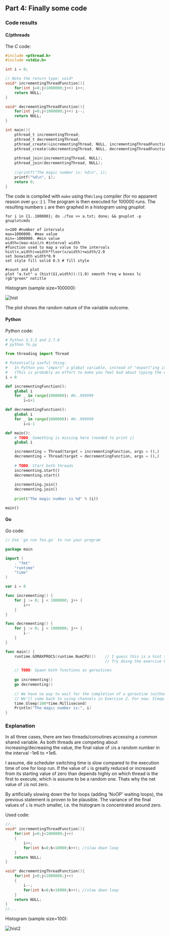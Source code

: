 Part 4: Finally some code
--------------------

### Code results

#### C/pthreads

The *C* code:

```c
#include <pthread.h>
#include <stdio.h>

int i = 0;

// Note the return type: void*
void* incrementingThreadFunction(){
    for(int j=0;j<1000000;j++) i++;
    return NULL;
}

void* decrementingThreadFunction(){
    for(int j=0;j<1000000;j++) i--;
    return NULL;
}

int main(){
    pthread_t incrementingThread;
    pthread_t decrementingThread;
    pthread_create(&incrementingThread, NULL, incrementingThreadFunction, NULL);
    pthread_create(&decrementingThread, NULL, decrementingThreadFunction, NULL);
    
    pthread_join(incrementingThread, NULL);
    pthread_join(decrementingThread, NULL);
    
    //printf("The magic number is: %d\n", i);
    printf("%d\n", i);
    return 0;
}
```

The code is compiled with `make` using the`clang` compiler (for no apparent reason over `gcc` :) ). The program is then executed for 100000 runs. The resulting numbers `i` are then graphed in a histogram using *gnuplot*:

```
for i in {1..100000}; do ./foo >> a.txt; done; && gnuplot -p gnuplotcmds
```

```
n=100 #number of intervals
max=1000000. #max value
min=-1000000. #min value
width=(max-min)/n #interval width
#function used to map a value to the intervals
hist(x,width)=width*floor(x/width)+width/2.0
set boxwidth width*0.9
set style fill solid 0.5 # fill style

#count and plot
plot "a.txt" u (hist($1,width)):(1.0) smooth freq w boxes lc rgb"green" notitle

```



Histogram (sample size=100000):

![hist](hist.png)



The plot shows the random nature of the variable outcome.

#### Python

Python code:

```python
# Python 3.3.3 and 2.7.6
# python fo.py

from threading import Thread

# Potentially useful thing:
#   In Python you "import" a global variable, instead of "export"ing it when you declare it
#   (This is probably an effort to make you feel bad about typing the word "global")
i = 0

def incrementingFunction():
	global i
	for _ in range(1000000): #0..999999
		i=i+1

def decrementingFunction():
	global i
	for _ in range(1000000): #0..999999
		i=i-1

def main():
	# TODO: Something is missing here (needed to print i)
	global i

	incrementing = Thread(target = incrementingFunction, args = (),)
	decrementing = Thread(target = decrementingFunction, args = (),)
	
	# TODO: Start both threads
	incrementing.start()
	decrementing.start()
	
	incrementing.join()
	decrementing.join()
	
	print("The magic number is %d" % (i))

main()
```



#### Go

*Go* code:

```go
// Use `go run foo.go` to run your program

package main

import (
    . "fmt"
    "runtime"
    "time"
)

var i = 0

func incrementing() {
    for j := 0; j < 1000000; j++ {
		i++
	}
}

func decrementing() {
    for j := 0; j < 1000000; j++ {
		i--
	}
}

func main() {
    runtime.GOMAXPROCS(runtime.NumCPU())    // I guess this is a hint to what GOMAXPROCS does...
	                                        // Try doing the exercise both with and without it!

    // TODO: Spawn both functions as goroutines
    
    go incrementing()
    go decrementing()
    
    // We have no way to wait for the completion of a goroutine (without additional syncronization of some sort)
    // We'll come back to using channels in Exercise 2. For now: Sleep.
    time.Sleep(100*time.Millisecond)
    Println("The magic number is:", i)
}
```



### Explanation

In all three cases, there are two threads/coroutines accessing a common shared variable. As both threads are competing about increasing/decreasing the value, the final value of `i`is a random number in the interval -1e6 to +1e6.

I assume, die scheduler switching time is slow compared to the execution time of one for loop run. If the value of `i` is greatly reduced or increased from its starting value of zero than depends highly on which thread is the first to execute, which is assume to be a random one. Thats why the net value of `i`is not zero.

By artificially slowing down the for loops (adding 'NoOP' waiting loops), the previous statement is proven to be plausible. The variance of the final values of `i` is much smaller, i.e. the histogram is concentrated around zero.

Used code:

```c
//...
void* incrementingThreadFunction(){
    for(int j=0;j<1000000;j++) 
    {
		i++;
		for(int k=0;k<10000;k++); //slow down loop
	}
    return NULL;
}

void* decrementingThreadFunction(){
    for(int j=0;j<1000000;j++)
    {
		i--;
		for(int k=0;k<10000;k++); //slow down loop
	}
    return NULL;
}
//...
```



Histogram (sample size=100):

![hist2](hist2.png)